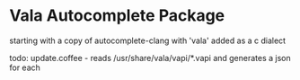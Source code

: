 # Vala Autocomplete Package

starting with a copy of autocomplete-clang with 'vala' added as a c dialect

todo:
update.coffee - reads /usr/share/vala/vapi/*.vapi and generates a json for each
